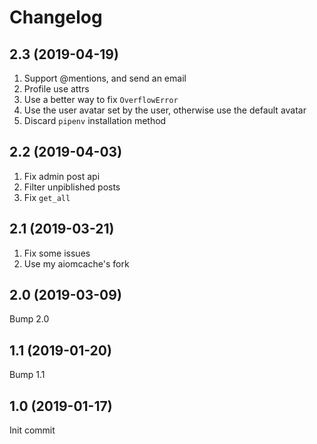 # Changelog

## 2.3 (2019-04-19)

1. Support @mentions, and send an email
2. Profile use attrs
3. Use a better way to fix `OverflowError`
4. Use the user avatar set by the user, otherwise use the default avatar
5. Discard `pipenv` installation method

## 2.2 (2019-04-03)

1. Fix admin post api
2. Filter unpiblished posts
3. Fix `get_all`

## 2.1 (2019-03-21)

1. Fix some issues
2. Use my aiomcache's fork

## 2.0 (2019-03-09)

Bump 2.0

## 1.1 (2019-01-20)

Bump 1.1

## 1.0 (2019-01-17)

Init commit
